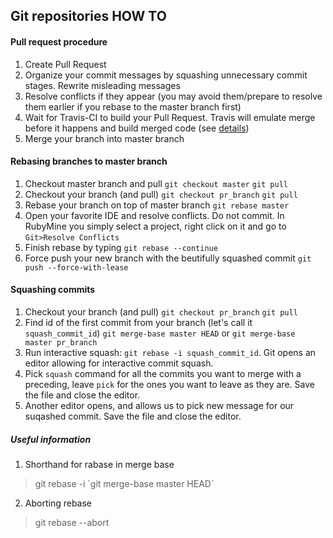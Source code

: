 ## Git repositories HOW TO

#### Pull request procedure
1. Create Pull Request
1. Organize your commit messages by squashing unnecessary commit stages. Rewrite misleading messages
1. Resolve conflicts if they appear (you may avoid them/prepare to resolve them 
earlier if you rebase to the master branch first)
1. Wait for Travis-CI to build your Pull Request. 
Travis will emulate merge before it happens and build merged code (see 
[details](https://docs.travis-ci.com/user/pull-requests/#How-Pull-Requests-are-Built))
1. Merge your branch into master branch


#### Rebasing branches to master branch

1. Checkout master branch and pull  `git checkout master` `git pull` 
1. Checkout your branch (and pull)  `git checkout pr_branch` `git pull` 
1. Rebase your branch on top of master branch `git rebase master`
1. Open your favorite IDE and resolve conflicts. Do not commit. 
In RubyMine you simply select a project, right click on it and go to `Git>Resolve Conflicts`
1. Finish rebase by typing `git rebase --continue`
1. Force push your new branch with the beutifully squashed commit `git push --force-with-lease `

#### Squashing commits 

1. Checkout your branch (and pull)  `git checkout pr_branch` `git pull` 
1. Find id of the first commit from your branch (let's call it `squash_commit_id`) `git merge-base master HEAD`
 or  `git merge-base master pr_branch`
1. Run interactive squash: `git rebase -i squash_commit_id`. Git opens an editor allowing
for interactive commit squash.  
1. Pick `squash` command for all the commits you want to merge with a preceding, 
leave `pick` for the ones you want to leave as they are. 
Save the file and close the editor.
1. Another editor opens, and allows us to pick new message for our suqashed commit. 
Save the file and close the editor.

##### Useful information

1. Shorthand for rabase in merge base 
> git rebase -i \`git merge-base master HEAD\` 
2. Aborting rebase
> git rebase --abort


